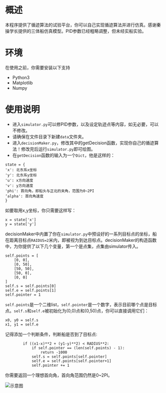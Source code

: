 # 概述
本程序提供了循迹算法的试验平台，你可以自己实现循迹算法并进行仿真。感谢秦操学长提供的三体船仿真模型。PID参数已经粗略调整，但未经实船实验。

# 环境
在使用之前，你需要安装以下支持
* Python3
* Matplotlib
* Numpy

# 使用说明
* 进入`simulator.py`可以修PID参数，以及设定轨迹点等内容，如无必要，可以不修改。
* 请确保在文件目录下新建`data`文件夹。
* 进入`decisionMaker.py`，修改其中的getDecision函数，实现你自己的循迹算法！修改完后运行`simulator.py`即可绘图。
* 在`getDecision`函数的输入为一个`Dict`，他是这样的：
```
state = {
'x': 北东系x坐标
'y': 北东系y坐标
'u': x方向速度
'v': y方向速度
'phi': 首向角，即船头与正北的夹角，范围为0~2PI
‘alpha': 首向角速度
}
```
如要取用x,y坐标，你只需要这样写：
```
x = state['x']
y = state['y']
```
decisionMaker中内置了你在`simulator.py`中预设好的一系列目标点的坐标，船在距离目标点`RAIDUS=2`米内，即被视为到达目标点。decisionMaker的构造函数中，为你提供了以下几个变量，第一个是点集，点集由simulator传入。
```
self.points = [
    [0, 0],
    [0, 50],
    [50, 50],
    [50, 0],
    [0, 0]
]
self.s = self.points[0]
self.e = self.points[1]
self.pointer = 1
```
`self.points`是一个二维list，`self.pointer`是一个数字，表示目前哪个点是目标点。`self.s`和`self.e`被初始化为(0,0)点和(0,50)点，你可以直接调用它们：
```
x0, y0 = self.s
x1, y1 = self.e
```
记得添加一个判断条件，判断船是否到了目标点:
```
        if ((x1-x)**2 + (y1-y)**2) < RADIUS**2:
            if self.pointer == (len(self.points) - 1):
                return -1000
            self.s = self.points[self.pointer]
            self.e = self.points[self.pointer+1]
            self.pointer += 1
```
你需要返回一个理想首向角，首向角范围仍然是0~2PI。


![示意图](https://github.com/PengZhenghao/Trimaran-Tracking-Algorithm-Simulation-Experiment-Platform/blob/master/example.png)
